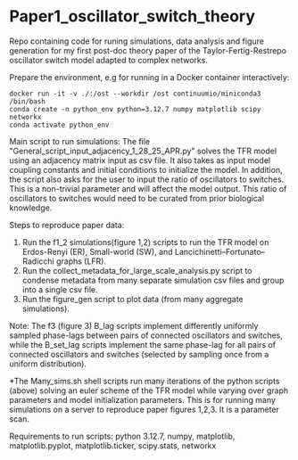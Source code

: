 # Paper1_oscillator_switch_theory
Repo containing code for runing simulations, data analysis and figure generation for my first post-doc theory paper of the Taylor-Fertig-Restrepo oscillator switch model adapted to complex networks.

Prepare the environment, e.g for running in a Docker container interactively:
```
docker run -it -v ./:/ost --workdir /ost continuumio/miniconda3 /bin/bash
conda create -n python_env python=3.12.7 numpy matplotlib scipy networkx
conda activate python_env
```

Main script to run simulations: The file "General_script_input_adjacency_1_28_25_APR.py" solves the TFR model using an adjacency matrix input as csv file. It also takes as input model coupling constants and initial conditions to initialize the model. In addition, the script also asks for the user to input the ratio of oscillators to switches. This is a non-trivial parameter and will affect the model output. This ratio of oscillators to switches would need to be curated from prior biological knowledge.

Steps to reproduce paper data: 
1) Run the f1_2 simulations(figure 1,2) scripts to run the TFR model on Erdos-Renyi (ER), Small-world (SW),  and Lancichinetti–Fortunato–Radicchi graphs (LFR).
2) Run the collect_metadata_for_large_scale_analysis.py script to condense metadata from many separate simulation csv files and group into a single csv file.
3) Run the figure_gen script to plot data (from many aggregate simulations).

Note: The f3 (figure 3) B_lag scripts implement differently uniformly sampled phase-lags between pairs of connected oscillators and switches, while the B_set_lag scripts implement the same phase-lag for all pairs of connected oscillators and switches (selected by sampling once from a uniform distribution).

*The Many_sims.sh shell scripts run many iterations of the python scripts (above) solving an euler scheme of the TFR model while varying over graph parameters and model initialization parameters. This is for running many simulations on a server to reproduce paper figures 1,2,3. It is a parameter scan.



Requirements to run scripts: python 3.12.7, numpy, matplotlib, matplotlib.pyplot, matplotlib.ticker, scipy.stats, networkx
